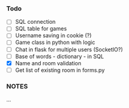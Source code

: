 ### Todo

- [ ] SQL connection
- [ ] SQL table for games
- [ ] Username saving in cookie (?)
- [ ] Game class in python with logic 
- [ ] Chat in flask for multiple users (SocketIO?)
- [ ] Base of words - dictionary - in SQL 
- [x] Name and room validation 
- [ ] Get list of existing room in forms.py

### NOTES

...